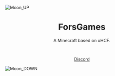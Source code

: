 ![Moon_UP](https://user-images.githubusercontent.com/72404424/188732547-f1d9f84e-f4fa-4d76-809e-7bab7e40d41a.png)

<h1 align="center">ForsGames</h1>
<p align="center">A Minecraft based on uHCF.</p>

<br />

<p align="center"><a href="https://discord.gg/gWpukNccYz">Discord</a></p>

![Moon_DOWN](https://user-images.githubusercontent.com/72404424/188733603-e19c2bb0-312d-4cb1-b71d-ad1d68c459c6.png)
